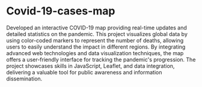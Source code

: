 # Covid-19-cases-map
Developed an interactive COVID-19 map providing real-time updates and detailed statistics on the pandemic. This project visualizes global data by using color-coded markers to represent the number of deaths, allowing users to easily understand the impact in different regions. By integrating advanced web technologies and data visualization techniques, the map offers a user-friendly interface for tracking the pandemic's progression. The project showcases skills in JavaScript, Leaflet, and data integration, delivering a valuable tool for public awareness and information dissemination.
